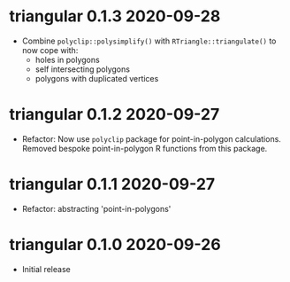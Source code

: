 # triangular 0.1.3 2020-09-28

* Combine `polyclip::polysimplify()` with `RTriangle::triangulate()` to now 
  cope with:
    * holes in polygons
    * self intersecting polygons
    * polygons with duplicated vertices

# triangular 0.1.2 2020-09-27

* Refactor: Now use `polyclip` package for point-in-polygon calculations. 
  Removed bespoke point-in-polygon R functions from this package.

# triangular 0.1.1 2020-09-27

* Refactor: abstracting 'point-in-polygons'

# triangular 0.1.0 2020-09-26

* Initial release
